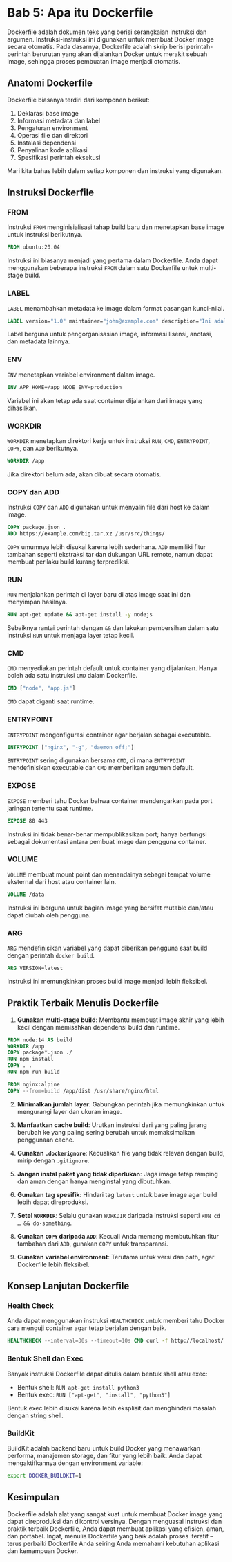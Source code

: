 # Bab 5: Apa itu Dockerfile

Dockerfile adalah dokumen teks yang berisi serangkaian instruksi dan argumen. Instruksi-instruksi ini digunakan untuk membuat Docker image secara otomatis. Pada dasarnya, Dockerfile adalah skrip berisi perintah-perintah berurutan yang akan dijalankan Docker untuk merakit sebuah image, sehingga proses pembuatan image menjadi otomatis.

## Anatomi Dockerfile

Dockerfile biasanya terdiri dari komponen berikut:

1. Deklarasi base image
2. Informasi metadata dan label
3. Pengaturan environment
4. Operasi file dan direktori
5. Instalasi dependensi
6. Penyalinan kode aplikasi
7. Spesifikasi perintah eksekusi

Mari kita bahas lebih dalam setiap komponen dan instruksi yang digunakan.

## Instruksi Dockerfile

### FROM

Instruksi `FROM` menginisialisasi tahap build baru dan menetapkan base image untuk instruksi berikutnya.

```dockerfile
FROM ubuntu:20.04
```

Instruksi ini biasanya menjadi yang pertama dalam Dockerfile. Anda dapat menggunakan beberapa instruksi `FROM` dalam satu Dockerfile untuk multi-stage build.

### LABEL

`LABEL` menambahkan metadata ke image dalam format pasangan kunci-nilai.

```dockerfile
LABEL version="1.0" maintainer="john@example.com" description="Ini adalah contoh Docker image"
```

Label berguna untuk pengorganisasian image, informasi lisensi, anotasi, dan metadata lainnya.

### ENV

`ENV` menetapkan variabel environment dalam image.

```dockerfile
ENV APP_HOME=/app NODE_ENV=production
```

Variabel ini akan tetap ada saat container dijalankan dari image yang dihasilkan.

### WORKDIR

`WORKDIR` menetapkan direktori kerja untuk instruksi `RUN`, `CMD`, `ENTRYPOINT`, `COPY`, dan `ADD` berikutnya.

```dockerfile
WORKDIR /app
```

Jika direktori belum ada, akan dibuat secara otomatis.

### COPY dan ADD

Instruksi `COPY` dan `ADD` digunakan untuk menyalin file dari host ke dalam image.

```dockerfile
COPY package.json .
ADD https://example.com/big.tar.xz /usr/src/things/
```

`COPY` umumnya lebih disukai karena lebih sederhana. `ADD` memiliki fitur tambahan seperti ekstraksi tar dan dukungan URL remote, namun dapat membuat perilaku build kurang terprediksi.

### RUN

`RUN` menjalankan perintah di layer baru di atas image saat ini dan menyimpan hasilnya.

```dockerfile
RUN apt-get update && apt-get install -y nodejs
```

Sebaiknya rantai perintah dengan `&&` dan lakukan pembersihan dalam satu instruksi `RUN` untuk menjaga layer tetap kecil.

### CMD

`CMD` menyediakan perintah default untuk container yang dijalankan. Hanya boleh ada satu instruksi `CMD` dalam Dockerfile.

```dockerfile
CMD ["node", "app.js"]
```

`CMD` dapat diganti saat runtime.

### ENTRYPOINT

`ENTRYPOINT` mengonfigurasi container agar berjalan sebagai executable.

```dockerfile
ENTRYPOINT ["nginx", "-g", "daemon off;"]
```

`ENTRYPOINT` sering digunakan bersama `CMD`, di mana `ENTRYPOINT` mendefinisikan executable dan `CMD` memberikan argumen default.

### EXPOSE

`EXPOSE` memberi tahu Docker bahwa container mendengarkan pada port jaringan tertentu saat runtime.

```dockerfile
EXPOSE 80 443
```

Instruksi ini tidak benar-benar mempublikasikan port; hanya berfungsi sebagai dokumentasi antara pembuat image dan pengguna container.

### VOLUME

`VOLUME` membuat mount point dan menandainya sebagai tempat volume eksternal dari host atau container lain.

```dockerfile
VOLUME /data
```

Instruksi ini berguna untuk bagian image yang bersifat mutable dan/atau dapat diubah oleh pengguna.

### ARG

`ARG` mendefinisikan variabel yang dapat diberikan pengguna saat build dengan perintah `docker build`.

```dockerfile
ARG VERSION=latest
```

Instruksi ini memungkinkan proses build image menjadi lebih fleksibel.

## Praktik Terbaik Menulis Dockerfile

1. **Gunakan multi-stage build**: Membantu membuat image akhir yang lebih kecil dengan memisahkan dependensi build dan runtime.

```dockerfile
FROM node:14 AS build
WORKDIR /app
COPY package*.json ./
RUN npm install
COPY . .
RUN npm run build

FROM nginx:alpine
COPY --from=build /app/dist /usr/share/nginx/html
```

2. **Minimalkan jumlah layer**: Gabungkan perintah jika memungkinkan untuk mengurangi layer dan ukuran image.

3. **Manfaatkan cache build**: Urutkan instruksi dari yang paling jarang berubah ke yang paling sering berubah untuk memaksimalkan penggunaan cache.

4. **Gunakan `.dockerignore`**: Kecualikan file yang tidak relevan dengan build, mirip dengan `.gitignore`.

5. **Jangan instal paket yang tidak diperlukan**: Jaga image tetap ramping dan aman dengan hanya menginstal yang dibutuhkan.

6. **Gunakan tag spesifik**: Hindari tag `latest` untuk base image agar build lebih dapat direproduksi.

7. **Setel `WORKDIR`**: Selalu gunakan `WORKDIR` daripada instruksi seperti `RUN cd … && do-something`.

8. **Gunakan `COPY` daripada `ADD`**: Kecuali Anda memang membutuhkan fitur tambahan dari `ADD`, gunakan `COPY` untuk transparansi.

9. **Gunakan variabel environment**: Terutama untuk versi dan path, agar Dockerfile lebih fleksibel.

## Konsep Lanjutan Dockerfile

### Health Check

Anda dapat menggunakan instruksi `HEALTHCHECK` untuk memberi tahu Docker cara menguji container agar tetap berjalan dengan baik.

```dockerfile
HEALTHCHECK --interval=30s --timeout=10s CMD curl -f http://localhost/ || exit 1
```

### Bentuk Shell dan Exec

Banyak instruksi Dockerfile dapat ditulis dalam bentuk shell atau exec:

- Bentuk shell: `RUN apt-get install python3`
- Bentuk exec: `RUN ["apt-get", "install", "python3"]`

Bentuk exec lebih disukai karena lebih eksplisit dan menghindari masalah dengan string shell.

### BuildKit

BuildKit adalah backend baru untuk build Docker yang menawarkan performa, manajemen storage, dan fitur yang lebih baik. Anda dapat mengaktifkannya dengan environment variable:

```bash
export DOCKER_BUILDKIT=1
```

## Kesimpulan

Dockerfile adalah alat yang sangat kuat untuk membuat Docker image yang dapat direproduksi dan dikontrol versinya. Dengan menguasai instruksi dan praktik terbaik Dockerfile, Anda dapat membuat aplikasi yang efisien, aman, dan portabel. Ingat, menulis Dockerfile yang baik adalah proses iteratif – terus perbaiki Dockerfile Anda seiring Anda memahami kebutuhan aplikasi dan kemampuan Docker.
